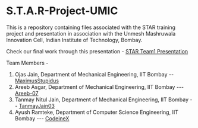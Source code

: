 # S.T.A.R-Project-UMIC
This is a repository containing files associated with the STAR training project and presentation in association with the Unmesh Mashruwala Innovation Cell, Indian Institute of Technology, Bombay.


Check our final work through this presentation - [STAR Team1 Presentation](https://www.canva.com/design/DAE9NQ3TBfc/jijoXcIMw5IsCLeMEf2W_Q/view?utm_content=DAE9NQ3TBfc&utm_campaign=designshare&utm_medium=link2&utm_source=sharebutton)


Team Members -

1. Ojas Jain, Department of Mechanical Engineering, IIT Bombay -- [MaximusStupidus](https://github.com/MaximusStupidus)
2. Areeb Asgar, Department of Mechanical Engineering, IIT Bombay --- [Areeb-07](https://github.com/Areeb-07)
3. Tanmay Nitul Jain, Department of Mechanical Engineering, IIT Bombay  -- [TanmayJain03](https://github.com/TanmayJain03)
4. Ayush Ramteke, Department of Computer Science Engineering, IIT Bombay --- [CodeineX](https://github.com/CodeineX)
